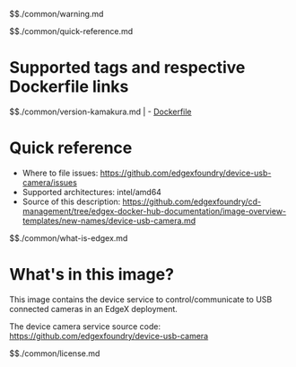 $$./common/warning.md

$$./common/quick-reference.md

# Supported tags and respective Dockerfile links

$$./common/version-kamakura.md |
        - [Dockerfile](https://github.com/edgexfoundry/device-usb-camera/blob/v2.2.0/Dockerfile)

# Quick reference

- Where to file issues: https://github.com/edgexfoundry/device-usb-camera/issues
- Supported architectures: intel/amd64
- Source of this description: https://github.com/edgexfoundry/cd-management/tree/edgex-docker-hub-documentation/image-overview-templates/new-names/device-usb-camera.md

$$./common/what-is-edgex.md

# What's in this image?

This image contains the device service to control/communicate to USB connected cameras in an EdgeX deployment.

The device camera service source code: <https://github.com/edgexfoundry/device-usb-camera>

$$./common/license.md
